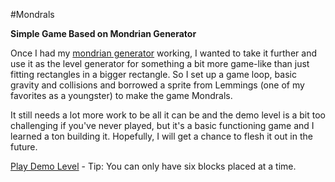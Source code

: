 #Mondrals

**Simple Game Based on Mondrian Generator**

Once I had my [mondrian generator](http://jordanjwatkins.github.io/mondrian-generator/) working, I wanted to take it further and use it as the level generator for something a bit more game-like than just fitting rectangles in a bigger rectangle. So I set up a game loop, basic gravity and collisions and borrowed a sprite from Lemmings (one of my favorites as a youngster) to make the game Mondrals. 

It still needs a lot more work to be all it can be and the demo level is a bit too challenging if you've never played, but it's a basic functioning game and I learned a ton building it. Hopefully, I will get a chance to flesh it out in the future.

[Play Demo Level](http://jordanjwatkins.com/mondrals/) - Tip: You can only have six blocks placed at a time.
